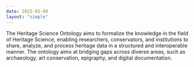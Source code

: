 ```yaml
---
date: 2022-03-08
layout: "simple"
---
```


 
The Heritage Science Ontology aims to formalize the knowledge in the field of Heritage Science, enabling researchers, conservators, and institutions to share, analyze, and process heritage data in a structured and interoperable manner. The ontology aims at bridging gaps across diverse areas, such as archaeology, art conservation, epigraphy, and digital documentation.